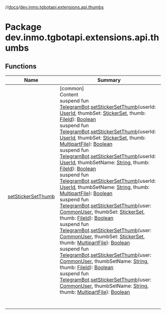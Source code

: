 //[docs](../../index.md)/[dev.inmo.tgbotapi.extensions.api.thumbs](index.md)



# Package dev.inmo.tgbotapi.extensions.api.thumbs  


## Functions  
  
|  Name |  Summary | 
|---|---|
| <a name="dev.inmo.tgbotapi.extensions.api.thumbs//setStickerSetThumb/dev.inmo.tgbotapi.bot.RequestsExecutor#dev.inmo.tgbotapi.types.ChatId#dev.inmo.tgbotapi.types.stickers.StickerSet#dev.inmo.tgbotapi.requests.abstracts.FileId/PointingToDeclaration/"></a>[setStickerSetThumb](set-sticker-set-thumb.md)| <a name="dev.inmo.tgbotapi.extensions.api.thumbs//setStickerSetThumb/dev.inmo.tgbotapi.bot.RequestsExecutor#dev.inmo.tgbotapi.types.ChatId#dev.inmo.tgbotapi.types.stickers.StickerSet#dev.inmo.tgbotapi.requests.abstracts.FileId/PointingToDeclaration/"></a>[common]  <br>Content  <br>suspend fun [TelegramBot](../dev.inmo.tgbotapi.bot/index.md#%5Bdev.inmo.tgbotapi.bot%2FTelegramBot%2F%2F%2FPointingToDeclaration%2F%5D%2FClasslikes%2F625018081).[setStickerSetThumb](set-sticker-set-thumb.md)(userId: [UserId](../dev.inmo.tgbotapi.types/index.md#%5Bdev.inmo.tgbotapi.types%2FUserId%2F%2F%2FPointingToDeclaration%2F%5D%2FClasslikes%2F625018081), thumbSet: [StickerSet](../dev.inmo.tgbotapi.types.stickers/-sticker-set/index.md), thumb: [FileId](../dev.inmo.tgbotapi.requests.abstracts/-file-id/index.md)): [Boolean](https://kotlinlang.org/api/latest/jvm/stdlib/kotlin/-boolean/index.html)  <br>suspend fun [TelegramBot](../dev.inmo.tgbotapi.bot/index.md#%5Bdev.inmo.tgbotapi.bot%2FTelegramBot%2F%2F%2FPointingToDeclaration%2F%5D%2FClasslikes%2F625018081).[setStickerSetThumb](set-sticker-set-thumb.md)(userId: [UserId](../dev.inmo.tgbotapi.types/index.md#%5Bdev.inmo.tgbotapi.types%2FUserId%2F%2F%2FPointingToDeclaration%2F%5D%2FClasslikes%2F625018081), thumbSet: [StickerSet](../dev.inmo.tgbotapi.types.stickers/-sticker-set/index.md), thumb: [MultipartFile](../dev.inmo.tgbotapi.requests.abstracts/-multipart-file/index.md)): [Boolean](https://kotlinlang.org/api/latest/jvm/stdlib/kotlin/-boolean/index.html)  <br>suspend fun [TelegramBot](../dev.inmo.tgbotapi.bot/index.md#%5Bdev.inmo.tgbotapi.bot%2FTelegramBot%2F%2F%2FPointingToDeclaration%2F%5D%2FClasslikes%2F625018081).[setStickerSetThumb](set-sticker-set-thumb.md)(userId: [UserId](../dev.inmo.tgbotapi.types/index.md#%5Bdev.inmo.tgbotapi.types%2FUserId%2F%2F%2FPointingToDeclaration%2F%5D%2FClasslikes%2F625018081), thumbSetName: [String](https://kotlinlang.org/api/latest/jvm/stdlib/kotlin/-string/index.html), thumb: [FileId](../dev.inmo.tgbotapi.requests.abstracts/-file-id/index.md)): [Boolean](https://kotlinlang.org/api/latest/jvm/stdlib/kotlin/-boolean/index.html)  <br>suspend fun [TelegramBot](../dev.inmo.tgbotapi.bot/index.md#%5Bdev.inmo.tgbotapi.bot%2FTelegramBot%2F%2F%2FPointingToDeclaration%2F%5D%2FClasslikes%2F625018081).[setStickerSetThumb](set-sticker-set-thumb.md)(userId: [UserId](../dev.inmo.tgbotapi.types/index.md#%5Bdev.inmo.tgbotapi.types%2FUserId%2F%2F%2FPointingToDeclaration%2F%5D%2FClasslikes%2F625018081), thumbSetName: [String](https://kotlinlang.org/api/latest/jvm/stdlib/kotlin/-string/index.html), thumb: [MultipartFile](../dev.inmo.tgbotapi.requests.abstracts/-multipart-file/index.md)): [Boolean](https://kotlinlang.org/api/latest/jvm/stdlib/kotlin/-boolean/index.html)  <br>suspend fun [TelegramBot](../dev.inmo.tgbotapi.bot/index.md#%5Bdev.inmo.tgbotapi.bot%2FTelegramBot%2F%2F%2FPointingToDeclaration%2F%5D%2FClasslikes%2F625018081).[setStickerSetThumb](set-sticker-set-thumb.md)(user: [CommonUser](../dev.inmo.tgbotapi.types/-common-user/index.md), thumbSet: [StickerSet](../dev.inmo.tgbotapi.types.stickers/-sticker-set/index.md), thumb: [FileId](../dev.inmo.tgbotapi.requests.abstracts/-file-id/index.md)): [Boolean](https://kotlinlang.org/api/latest/jvm/stdlib/kotlin/-boolean/index.html)  <br>suspend fun [TelegramBot](../dev.inmo.tgbotapi.bot/index.md#%5Bdev.inmo.tgbotapi.bot%2FTelegramBot%2F%2F%2FPointingToDeclaration%2F%5D%2FClasslikes%2F625018081).[setStickerSetThumb](set-sticker-set-thumb.md)(user: [CommonUser](../dev.inmo.tgbotapi.types/-common-user/index.md), thumbSet: [StickerSet](../dev.inmo.tgbotapi.types.stickers/-sticker-set/index.md), thumb: [MultipartFile](../dev.inmo.tgbotapi.requests.abstracts/-multipart-file/index.md)): [Boolean](https://kotlinlang.org/api/latest/jvm/stdlib/kotlin/-boolean/index.html)  <br>suspend fun [TelegramBot](../dev.inmo.tgbotapi.bot/index.md#%5Bdev.inmo.tgbotapi.bot%2FTelegramBot%2F%2F%2FPointingToDeclaration%2F%5D%2FClasslikes%2F625018081).[setStickerSetThumb](set-sticker-set-thumb.md)(user: [CommonUser](../dev.inmo.tgbotapi.types/-common-user/index.md), thumbSetName: [String](https://kotlinlang.org/api/latest/jvm/stdlib/kotlin/-string/index.html), thumb: [FileId](../dev.inmo.tgbotapi.requests.abstracts/-file-id/index.md)): [Boolean](https://kotlinlang.org/api/latest/jvm/stdlib/kotlin/-boolean/index.html)  <br>suspend fun [TelegramBot](../dev.inmo.tgbotapi.bot/index.md#%5Bdev.inmo.tgbotapi.bot%2FTelegramBot%2F%2F%2FPointingToDeclaration%2F%5D%2FClasslikes%2F625018081).[setStickerSetThumb](set-sticker-set-thumb.md)(user: [CommonUser](../dev.inmo.tgbotapi.types/-common-user/index.md), thumbSetName: [String](https://kotlinlang.org/api/latest/jvm/stdlib/kotlin/-string/index.html), thumb: [MultipartFile](../dev.inmo.tgbotapi.requests.abstracts/-multipart-file/index.md)): [Boolean](https://kotlinlang.org/api/latest/jvm/stdlib/kotlin/-boolean/index.html)  <br><br><br>|

